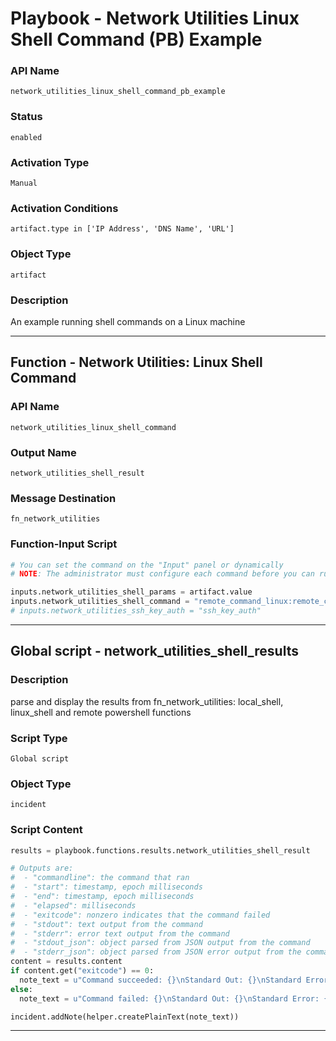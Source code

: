 <!--
    DO NOT MANUALLY EDIT THIS FILE
    THIS FILE IS AUTOMATICALLY GENERATED WITH resilient-sdk codegen
    Generated with resilient-sdk v51.0.2.2.1096
-->

# Playbook - Network Utilities Linux Shell Command (PB) Example

### API Name
`network_utilities_linux_shell_command_pb_example`

### Status
`enabled`

### Activation Type
`Manual`

### Activation Conditions
`artifact.type in ['IP Address', 'DNS Name', 'URL']`

### Object Type
`artifact`

### Description
An example running shell commands on a Linux machine


---
## Function - Network Utilities: Linux Shell Command

### API Name
`network_utilities_linux_shell_command`

### Output Name
`network_utilities_shell_result`

### Message Destination
`fn_network_utilities`

### Function-Input Script
```python
# You can set the command on the "Input" panel or dynamically
# NOTE: The administrator must configure each command before you can run it!

inputs.network_utilities_shell_params = artifact.value
inputs.network_utilities_shell_command = "remote_command_linux:remote_computer"
# inputs.network_utilities_ssh_key_auth = "ssh_key_auth"
```

---

## Global script - network_utilities_shell_results

### Description
parse and display the results from fn_network_utilities: local_shell, linux_shell and remote powershell functions

### Script Type
`Global script`

### Object Type
`incident`

### Script Content
```python
results = playbook.functions.results.network_utilities_shell_result

# Outputs are:
#  - "commandline": the command that ran
#  - "start": timestamp, epoch milliseconds
#  - "end": timestamp, epoch milliseconds
#  - "elapsed": milliseconds
#  - "exitcode": nonzero indicates that the command failed
#  - "stdout": text output from the command
#  - "stderr": error text output from the command
#  - "stdout_json": object parsed from JSON output from the command
#  - "stderr_json": object parsed from JSON error output from the command
content = results.content
if content.get("exitcode") == 0:
  note_text = u"Command succeeded: {}\nStandard Out: {}\nStandard Error: {}".format(content.get("commandline"), content.get("stdout"), content.get("stderr"))
else:
  note_text = u"Command failed: {}\nStandard Out: {}\nStandard Error: {}".format(content.get("commandline"), content.get("stdout"), content.get("stderr"))

incident.addNote(helper.createPlainText(note_text))

```

---

